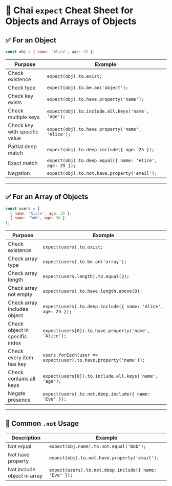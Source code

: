 
# 🧪 Chai `expect` Cheat Sheet for Objects and Arrays of Objects

## ✅ For an Object

```js
const obj = { name: 'Alice', age: 25 };
```

| Purpose                         | Example                                             |
|----------------------------------|-----------------------------------------------------|
| Check existence                  | `expect(obj).to.exist;`                             |
| Check type                       | `expect(obj).to.be.an('object');`                  |
| Check key exists                 | `expect(obj).to.have.property('name');`            |
| Check multiple keys              | `expect(obj).to.include.all.keys('name', 'age');`  |
| Check key with specific value    | `expect(obj).to.have.property('name', 'Alice');`   |
| Partial deep match               | `expect(obj).to.deep.include({ age: 25 });`        |
| Exact match                      | `expect(obj).to.deep.equal({ name: 'Alice', age: 25 });` |
| Negation                         | `expect(obj).to.not.have.property('email');`       |

---

## ✅ For an Array of Objects

```js
const users = [
  { name: 'Alice', age: 25 },
  { name: 'Bob', age: 30 }
];
```

| Purpose                         | Example                                                      |
|----------------------------------|--------------------------------------------------------------|
| Check existence                  | `expect(users).to.exist;`                                    |
| Check array type                 | `expect(users).to.be.an('array');`                           |
| Check array length               | `expect(users.length).to.equal(2);`                          |
| Check array not empty            | `expect(users).to.have.length.above(0);`                     |
| Check array includes object      | `expect(users).to.deep.include({ name: 'Alice', age: 25 });` |
| Check object in specific index   | `expect(users[0]).to.have.property('name', 'Alice');`        |
| Check every item has key         | `users.forEach(user => expect(user).to.have.property('name'));` |
| Check contains all keys          | `expect(users[0]).to.include.all.keys('name', 'age');`       |
| Negate presence                  | `expect(users).to.not.deep.include({ name: 'Eve' });`        |

---

## 🔄 Common `.not` Usage

| Description                     | Example                                           |
|----------------------------------|---------------------------------------------------|
| Not equal                        | `expect(obj.name).to.not.equal('Bob');`          |
| Not have property                | `expect(obj).to.not.have.property('email');`     |
| Not include object in array      | `expect(users).to.not.deep.include({ name: 'Eve' });` |
